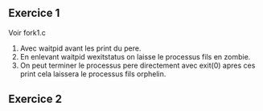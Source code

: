 ## Exercice 1 

Voir fork1.c

1. Avec waitpid avant les print du pere.
2. En enlevant waitpid wexitstatus on laisse le processus fils en zombie.
3. On peut terminer le processus pere directement avec exit(0) apres ces print cela laissera le processus fils orphelin.

## Exercice 2